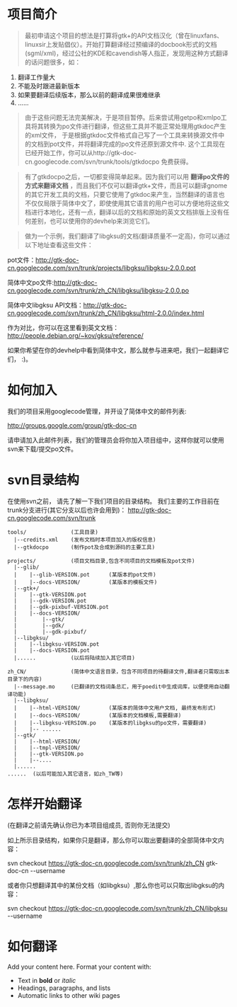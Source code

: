 # 项目简介 #
> 最初申请这个项目的想法是打算将gtk+的API文档汉化（曾在linuxfans、linuxsir上发贴倡仪）。开始打算翻译经过预编译的docbook形式的文档(sgml/xml)，经过公社的KDE和cavendish等人指正，发现用这种方式翻译的话问题很多，如：
  1. 翻译工作量大
  1. 不能及时跟进最新版本
  1. 如果要翻译后续版本，那么以前的翻译成果很难继承
  1. ......
> 由于这些问题无法完美解决，于是项目暂停。后来尝试用getpo和xmlpo工具将其转换为po文件进行翻译，但这些工具并不能正常处理用gtkdoc产生的xml文件， 于是根据gtkdoc文件格式自己写了一个工具来转换源文件中的文档到pot文件，并将翻译完成的po文件还原到源文件中. 这个工具现在已经开始工作，你可以从http://gtk-doc-cn.googlecode.com/svn/trunk/tools/gtkdocpo 免费获得。

> 有了gtkdocpo之后，一切都变得简单起来。因为我们可以用 **翻译po文件的方式来翻译文档** ，而且我们不仅可以翻译gtk+文件，而且可以翻译gnome的其它开发工具的文档，只要它使用了gtkdoc来产生，当然翻译的语言也不仅仅局限于简体中文了，即使使用其它语言的用户也可以方便地将这些文档进行本地化，还有一点，翻译以后的文档和原始的英文文档排版上没有任何差别，也可以使用你的devhelp来浏览它们。

> 做为一个示例，我们翻译了libgksu的文档(翻译质量不一定高)，你可以通过以下地址查看这些文件：

pot文件：http://gtk-doc-cn.googlecode.com/svn/trunk/projects/libgksu/libgksu-2.0.0.pot

简体中文po文件:http://gtk-doc-cn.googlecode.com/svn/trunk/zh_CN/libgksu/libgksu-2.0.0.po

简体中文libgksu API文档：http://gtk-doc-cn.googlecode.com/svn/trunk/zh_CN/libgksu/html-2.0.0/index.html

作为对比，你可以在这里看到英文文档：http://people.debian.org/~kov/gksu/reference/

如果你希望在你的devhelp中看到简体中文，那么就参与进来吧，我们一起翻译它们， :)。

# 如何加入 #

我们的项目采用googlecode管理，并开设了简体中文的邮件列表:

http://groups.google.com/group/gtk-doc-cn

请申请加入此邮件列表，我们的管理员会将你加入项目组中，这样你就可以使用svn来下载/提交po文件。

# svn目录结构 #

在使用svn之前， 请先了解一下我们项目的目录结构。
我们主要的工作目前在trunk分支进行(其它分支以后也许会用到)：
http://gtk-doc-cn.googlecode.com/svn/trunk

```
tools/              (工具目录)
  |--credits.xml    (发布文档时本项目加入的版权信息)
  |--gtkdocpo       (制作pot及合成到源码的主要工具)

projects/           (项目文档目录,包含不同项目的文档模板及pot文件)
  |--glib/
  |    |--glib-VERSION.pot      (某版本的pot文件)
  |    |--docs-VERSION/         (某版本的模板文件)
  |--gtk+/  
  |    |--gtk-VERSION.pot
  |    |--gdk-VERSION.pot  
  |    |--gdk-pixbuf-VERSION.pot  
  |    |--docs-VERSION/  
  |        |--gtk/
  |        |--gdk/  
  |        |--gdk-pixbuf/  
  |--libgksu/
  |    |--libgksu-VERSION.pot
  |    |--docs-VERSION.pot
  |......           (以后将陆续加入其它项目)

zh_CN/              (简体中文语言目录，包含不同项目的待翻译文件,翻译者只需取出本目录下的内容)
  |--message.mo     (已翻译的文档词条总汇，用于poedit中生成词库，以便使用自动翻译功能)
  |--libgksu/
  |    |--html-VERSION/         (某版本的简体中文用户文档, 最终发布形式)
  |    |--docs-VERSION/         (某版本的文档模板,需要翻译)
  |    |--libgksu-VERSION.po    (某版本的libgksu的po文件，需要翻译)
  |    |-- ......
  |--gtk/
  |    |--html-VERSION/
  |    |--tmpl-VERSION/
  |    |--gtk-VERSION.po
  |    |--....
  |......
......  (以后可能加入其它语言，如zh_TW等)
```

# 怎样开始翻译 #

(在翻译之前请先确认你已为本项目组成员, 否则你无法提交)

如上所示目录结构，如果你只是翻译，那么你可以取出要翻译的全部简体中文内容：

svn checkout https://gtk-doc-cn.googlecode.com/svn/trunk/zh_CN gtk-doc-cn --username

或者你只想翻译其中的某份文档（如libgksu）,那么你也可以只取出libgksu的内容：

svn checkout https://gtk-doc-cn.googlecode.com/svn/trunk/zh_CN/libgksu --username


# 如何翻译 #

Add your content here.  Format your content with:
  * Text in **bold** or _italic_
  * Headings, paragraphs, and lists
  * Automatic links to other wiki pages

















